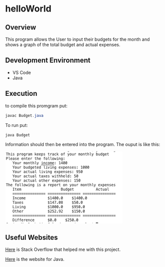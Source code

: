 # helloWorld
## Overview
This program allows the User to input their budgets for the month and shows a graph of the total budget and actual expenses.
## Development Environment
* VS Code
* Java

## Execution
to compile this promgram put:
```java
javac Budget.java
```
To run put: 
```java
java Budget
``` 
Information should then be entered into the program.
The ouput is like this:  

![code](screenshot.png)

## Useful Websites

[Here](https://stackoverflow.com) is Stack Overflow that helped me with this project.

[Here](https://www.java.com/en/) is the website for Java.